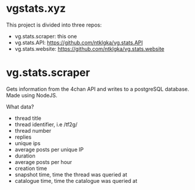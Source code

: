 # vgstats.xyz

This project is divided into three repos:
* vg.stats.scraper: this one
* vg.stats.API: https://github.com/ntklgka/vg.stats.API
* vg.stats.website: https://github.com/ntklgka/vg.stats.website

# vg.stats.scraper

Gets information from the 4chan API and writes to a postgreSQL database. Made using NodeJS.

What data?

* thread title
* thread identifier, i.e /tf2g/
* thread number
* replies
* unique ips
* average posts per unique IP
* duration
* average posts per hour
* creation time
* snapshot time, time the thread was queried at
* catalogue time, time the catalogue was queried at

